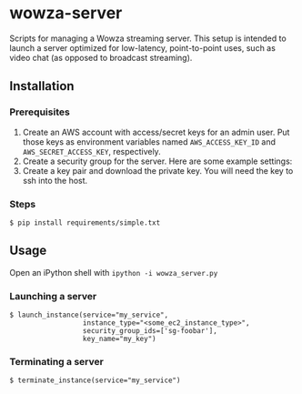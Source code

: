 # wowza-server
Scripts for managing a Wowza streaming server. This setup is intended to launch a server optimized for 
low-latency, point-to-point uses, such as video chat (as opposed to broadcast streaming).

## Installation
### Prerequisites
1. Create an AWS account with access/secret keys for an admin user. Put those keys as environment variables
named `AWS_ACCESS_KEY_ID` and `AWS_SECRET_ACCESS_KEY`, respectively.
2. Create a security group for the server. Here are some example settings:
3. Create a key pair and download the private key. You will need the key to ssh into the host.

### Steps
```
$ pip install requirements/simple.txt
```

## Usage
Open an iPython shell with `ipython -i wowza_server.py`

### Launching a server
```
$ launch_instance(service="my_service",
                  instance_type="<some_ec2_instance_type>",
                  security_group_ids=['sg-foobar'],
                  key_name="my_key")
```

### Terminating a server
```
$ terminate_instance(service="my_service")
```


